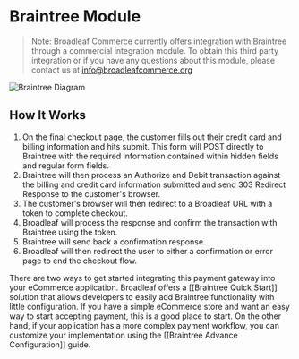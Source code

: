 # Braintree Module

> Note: Broadleaf Commerce currently offers integration with Braintree through a commercial integration module. To obtain this third party integration or if you have any questions about this module, please contact us at info@broadleafcommerce.org

![Braintree Diagram](payment-braintree-diagram.png)

## How It Works

1. On the final checkout page, the customer fills out their credit card and billing information and hits submit. This form will POST directly to Braintree with the required information contained within hidden fields and regular form fields.
2. Braintree will then process an Authorize and Debit transaction against the billing and credit card information submitted and send 303 Redirect Response to the customer's browser.
3. The customer's browser will then redirect to a Broadleaf URL with a token to complete checkout.
4. Broadleaf will process the response and confirm the transaction with Braintree using the token.
5. Braintree will send back a confirmation response.
6. Broadleaf will then redirect the user to either a confirmation or error page to end the checkout flow. 

There are two ways to get started integrating this payment gateway into your eCommerce application.
Broadleaf offers a [[Braintree Quick Start]] solution that allows developers to easily add Braintree functionality
with little configuration. If you have a simple eCommerce store and want an easy way to start accepting payment, this is a good place to start.
On the other hand, if your application has a more complex payment workflow, you can customize your implementation using the [[Braintree Advance Configuration]] guide.
